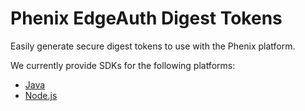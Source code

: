# Phenix EdgeAuth Digest Tokens

Easily generate secure digest tokens to use with the Phenix platform.

We currently provide SDKs for the following platforms:

* [Java](./java)
* [Node.js](./node)
